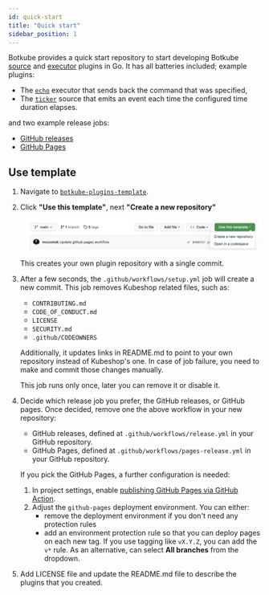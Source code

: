 ```yaml
---
id: quick-start
title: "Quick start"
sidebar_position: 1
---
```


Botkube provides a quick start repository to start developing Botkube [source](../architecture/index.md#source) and [executor](../architecture/index.md#executor) plugins in Go. It has all batteries included; example plugins:

- The [`echo`](https://github.com/kubeshop/botkube-plugins-template/blob/main/cmd/echo/main.go) executor that sends back the command that was specified,
- The [`ticker`](https://github.com/kubeshop/botkube-plugins-template/blob/main/cmd/ticker/main.go) source that emits an event each time the configured time duration elapses.

and two example release jobs:

- [GitHub releases](https://github.com/kubeshop/botkube-plugins-template/blob/main/.github/workflows/release.yml)
- [GitHub Pages](https://github.com/kubeshop/botkube-plugins-template/blob/main/.github/workflows/pages-release.yml)

## Use template

1. Navigate to [`botkube-plugins-template`](https://github.com/kubeshop/botkube-plugins-template).

2. Click **"Use this template"**, next **"Create a new repository"**

   ![Create Repo](./assets/use-tpl.png)

   This creates your own plugin repository with a single commit.

3. After a few seconds, the `.github/workflows/setup.yml` job will create a new commit. This job removes Kubeshop related files, such as:

   - `CONTRIBUTING.md`
   - `CODE_OF_CONDUCT.md`
   - `LICENSE`
   - `SECURITY.md`
   - `.github/CODEOWNERS`

   Additionally, it updates links in README.md to point to your own repository instead of Kubeshop's one. In case of job failure, you need to make and commit those changes manually.

   This job runs only once, later you can remove it or disable it.

4. Decide which release job you prefer, the GitHub releases, or GitHub pages. Once decided, remove one the above workflow in your new repository:

   - GitHub releases, defined at `.github/workflows/release.yml` in your GitHub repository.
   - GitHub Pages, defined at `.github/workflows/pages-release.yml` in your GitHub repository.

   If you pick the GitHub Pages, a further configuration is needed:

   1. In project settings, enable [publishing GitHub Pages via GitHub Action](https://docs.github.com/en/pages/getting-started-with-github-pages/configuring-a-publishing-source-for-your-github-pages-site#publishing-with-a-custom-github-actions-workflow).
   2. Adjust the `github-pages` deployment environment. You can either:
      - remove the deployment environment if you don't need any protection rules
      - add an environment protection rule so that you can deploy pages on each new tag. If you use tagging like `vX.Y.Z`, you can add the `v*` rule. As an alternative, can select **All branches** from the dropdown.

5. Add LICENSE file and update the README.md file to describe the plugins that you created.
